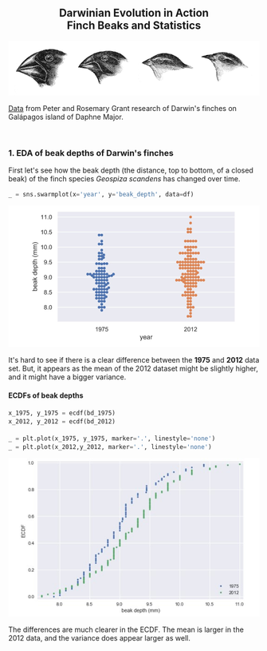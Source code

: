 <h2 align='center'>Darwinian Evolution in Action <br>Finch Beaks and Statistics</h2>
<p align='center'>
  <img src='datasets/finches.gif'>
</p>

<p><a href='https://github.com/shukkkur/Finch-Beaks-And-Statistics/tree/main/datasets' target="_blank">Data</a> from Peter and Rosemary Grant research of Darwin's finches on Galápagos island of Daphne Major. 
</p>

<br>

<h3>1. EDA of beak depths of Darwin's finches</h3>
<p>First let's see how the beak depth (the distance, top to bottom, of a closed beak) of the finch species <i>Geospiza scandens</i> has changed over time. </p>

```python
_ = sns.swarmplot(x='year', y='beak_depth', data=df)
```
<img src='datasets/swarm.jpg'>

<p>It's hard to see if there is a clear difference between the <b>1975</b> and <b>2012</b> data set. But, it appears as the mean of the 2012 dataset might be slightly higher, and it might have a bigger variance.</p>


<h4>ECDFs of beak depths</h4>

```python
x_1975, y_1975 = ecdf(bd_1975)
x_2012, y_2012 = ecdf(bd_2012)

_ = plt.plot(x_1975, y_1975, marker='.', linestyle='none')
_ = plt.plot(x_2012,y_2012, marker='.', linestyle='none')
```

<img src='datasets/ecdfs.jpg'>
<p>The differences are much clearer in the ECDF. The mean is larger in the 2012 data, and the variance does appear larger as well.</p>
